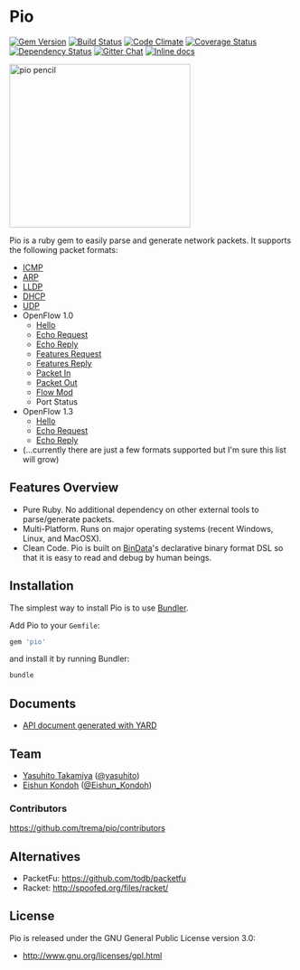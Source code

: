 # Pio

<a href='https://rubygems.org/gems/pio'><img src='http://img.shields.io/gem/v/pio.svg?style=flat' alt='Gem Version' /></a>
<a href='https://travis-ci.org/trema/pio'><img src='http://img.shields.io/travis/trema/pio/develop.svg?style=flat' alt='Build Status' /></a>
<a href='https://codeclimate.com/github/trema/pio'><img src='http://img.shields.io/codeclimate/github/trema/pio.svg?style=flat' alt='Code Climate' /></a>
<a href='https://coveralls.io/r/trema/pio?branch=develop'><img src='http://img.shields.io/coveralls/trema/pio/develop.svg?style=flat' alt='Coverage Status' /></a>
<a href='https://gemnasium.com/trema/pio'><img src='http://img.shields.io/gemnasium/trema/pio.svg?style=flat' alt='Dependency Status' /></a>
<a href='https://gitter.im/trema/pio'><img src='https://badges.gitter.im/Join Chat.svg?style=flat' alt='Gitter Chat' /></a>
<a href="http://inch-pages.github.io/github/trema/pio"><img src="http://inch-pages.github.io/github/trema/pio.svg" alt="Inline docs"></a>

<a href="http://www.flickr.com/photos/mongogushi/4226014070/" title="pio pencil by mongo gushi, on Flickr"><img src="http://farm5.staticflickr.com/4022/4226014070_cdeb7c1e5d_n.jpg" width="320" height="290" alt="pio pencil"></a>

Pio is a ruby gem to easily parse and generate network packets. It
supports the following packet formats:

- [ICMP](https://relishapp.com/trema/pio/docs/misc/icmp)
- [ARP](https://relishapp.com/trema/pio/docs/misc/arp)
- [LLDP](https://relishapp.com/trema/pio/docs/misc/lldp)
- [DHCP](https://relishapp.com/trema/pio/docs/misc/dhcp)
- [UDP](https://relishapp.com/trema/pio/docs/misc/udp)
- OpenFlow 1.0
  - [Hello](https://relishapp.com/trema/pio/docs/open-flow10/hello)
  - [Echo Request](https://relishapp.com/trema/pio/docs/open-flow10/echo-request)
  - [Echo Reply](https://relishapp.com/trema/pio/docs/open-flow10/echo-reply)
  - [Features Request](https://relishapp.com/trema/pio/docs/open-flow10/features-request)
  - [Features Reply](https://relishapp.com/trema/pio/docs/open-flow10/features-reply)
  - [Packet In](https://relishapp.com/trema/pio/docs/open-flow10/packet-in)
  - [Packet Out](https://relishapp.com/trema/pio/docs/open-flow10/packet-out)
  - [Flow Mod](https://relishapp.com/trema/pio/docs/open-flow10/flow-mod)
  - Port Status
- OpenFlow 1.3
  - [Hello](https://relishapp.com/trema/pio/docs/open-flow13/hello)
  - [Echo Request](https://relishapp.com/trema/pio/docs/open-flow13/echo-request)
  - [Echo Reply](https://relishapp.com/trema/pio/docs/open-flow13/echo-reply)
- (&#x2026;currently there are just a few formats supported but I'm sure this list will grow)

## Features Overview

- Pure Ruby. No additional dependency on other external tools to
  parse/generate packets.
- Multi-Platform. Runs on major operating systems (recent Windows,
  Linux, and MacOSX).
- Clean Code. Pio is built on
  [BinData](https://github.com/dmendel/bindata)'s declarative binary
  format DSL so that it is easy to read and debug by human beings.

## Installation

The simplest way to install Pio is to use [Bundler](http://gembundler.com/).

Add Pio to your `Gemfile`:

```ruby
gem 'pio'
```

and install it by running Bundler:

```bash
bundle
```

## Documents

- [API document generated with YARD](http://rubydoc.info/github/trema/pio/frames/file/README.md)

## Team

- [Yasuhito Takamiya](https://github.com/yasuhito) ([@yasuhito](https://twitter.com/yasuhito))
- [Eishun Kondoh](https://github.com/shun159) ([@Eishun\_Kondoh](https://twitter.com/Eishun_Kondoh))

### Contributors

<https://github.com/trema/pio/contributors>

## Alternatives

- PacketFu: <https://github.com/todb/packetfu>
- Racket: <http://spoofed.org/files/racket/>

## License

Pio is released under the GNU General Public License version 3.0:

- <http://www.gnu.org/licenses/gpl.html>
